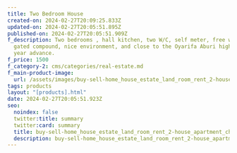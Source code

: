 ```yaml
---
title: Two Bedroom House
created-on: 2024-02-27T20:09:25.833Z
updated-on: 2024-02-27T20:05:51.895Z
published-on: 2024-02-27T20:05:51.909Z
f_description: Two bedrooms , hall kitchen, two W/C, self meter, free water,
  gated compound, nice environment, and close to the Oyarifa Aburi highway. 1
  year advance.
f_price: 1500
f_category-2: cms/categories/real-estate.md
f_main-product-image:
  url: /assets/images/buy-sell-home_house_estate_land_room_rent_2-house_apartment_chamber_and_hall_2-self_contain_4.jpg
tags: products
layout: "[products].html"
date: 2024-02-27T20:05:51.923Z
seo:
  noindex: false
  twitter:title: summary
  twitter:card: summary
  title: buy-sell-home_house_estate_land_room_rent_2-house_apartment_chamber_and_hall_2-self_contain_4
  description: buy-sell-home_house_estate_land_room_rent_2-house_apartment_chamber_and_hall_2-self_contain_4
---
```

